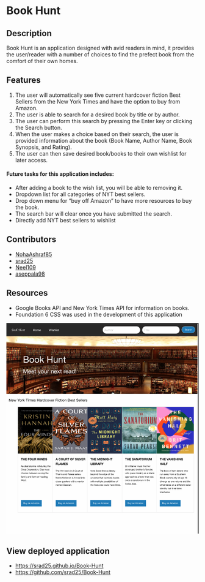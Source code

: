 # Book Hunt

## Description
Book Hunt is an application designed with avid readers in mind, it provides the user/reader with a number of choices to find the prefect book from the comfort of their own homes.

## Features
1. The user will automatically see five current hardcover fiction Best Sellers from the New York Times and have the option to buy from Amazon. 
2. The user is able to search for a desired book by title or by author. 
3. The user can perform this search by pressing the Enter key or clicking the Search button.
4. When the user makes a choice based on their search, the user is provided information about the book (Book Name, Author Name, Book Synopsis, and Rating).
5. The user can then save desired book/books to their own wishlist for later access.

#### Future tasks for this application includes:
* After adding a book to the wish list, you will be able to removing it.
* Dropdown list for all categories of NYT best sellers.
* Drop down menu for “buy off Amazon” to have more resources to buy the book.
* The search bar will clear once you have submitted the search.
* Directly add NYT best sellers to wishlist 

## Contributors
* [NohaAshraf85](https://www.github.com/NohaAshraf85)
* [srad25](https://www.github.com/srad25)
* [Neel109](https://www.github.com/Neel109)
* [aseppala98](https://www.github.com/aseppala98)

## Resources
* Google Books API and New York Times API for information on books.
* Foundation 6 CSS was used in the development of this application

![alt text](./assets/images/book-hunt.png "pic of Book Hunt Page")

## View deployed application
* https://srad25.github.io/Book-Hunt
* https://github.com/srad25/Book-Hunt
